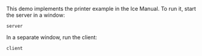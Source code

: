 This demo implements the printer example in the Ice Manual.
To run it, start the server in a window:

```
server
```

In a separate window, run the client:

```
client
```

